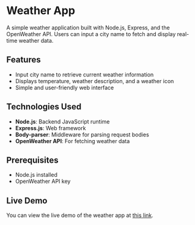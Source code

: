# Weather App 

A simple weather application built with Node.js, Express, and the OpenWeather API. Users can input a city name to fetch and display real-time weather data.

## Features
- Input city name to retrieve current weather information
- Displays temperature, weather description, and a weather icon
- Simple and user-friendly web interface

## Technologies Used
- **Node.js**: Backend JavaScript runtime
- **Express.js**: Web framework
- **Body-parser**: Middleware for parsing request bodies
- **OpenWeather API**: For fetching weather data

## Prerequisites
- Node.js installed
- OpenWeather API key

## Live Demo

You can view the live demo of the weather app at [this link](https://weather-app-kxkj.onrender.com/).
